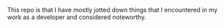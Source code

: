 
This repo is that I have mostly jotted down things that I encountered in my work as a developer and considered noteworthy.

